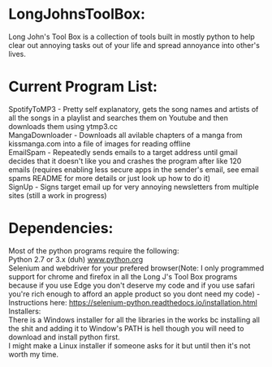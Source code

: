 # LongJohnsToolBox:
Long John's Tool Box is a collection of tools built in mostly python to help clear out annoying tasks out of your life and spread annoyance into other's lives.
# Current Program List:
SpotifyToMP3 - Pretty self explanatory, gets the song names and artists of all the songs in a playlist and searches them on Youtube and then downloads them using ytmp3.cc<br/>
MangaDownloader - Downloads all avilable chapters of a manga from kissmanga.com into a file of images for reading offline<br/>
EmailSpam - Repeatedly sends emails to a target address until gmail decides that it doesn't like you and crashes the program after like 120 emails (requires enabling less secure apps in the sender's email, see email spams README for more details or just look up how to do it)<br/>
SignUp - Signs target email up for very annoying newsletters from multiple sites (still a work in progress)<br/>
# Dependencies:
Most of the python programs require the following:<br/>
Python 2.7 or 3.x (duh) www.python.org<br/>
Selenium and webdriver for your prefered browser(Note: I only programmed support for chrome and firefox in all the Long J's Tool Box programs because if you use Edge you don't deserve my code and if you use safari you're rich enough to afford an apple product so you dont need my code) - Instructions here: https://selenium-python.readthedocs.io/installation.html<br/>
  Installers:<br/>
  There is a Windows installer for all the libraries in the works bc installing all the shit and adding it to Window's PATH is hell though you will need to download and install     python first.<br/>
  I might make a Linux installer if someone asks for it but until then it's not worth my time.<br/>

